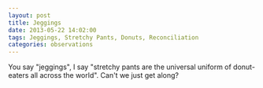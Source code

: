```yaml
---
layout: post
title: Jeggings
date: 2013-05-22 14:02:00
tags: Jeggings, Stretchy Pants, Donuts, Reconciliation
categories: observations
---
```


You say "jeggings", I say "stretchy pants are the universal uniform of donut-eaters all across the world". Can't we just get along?

